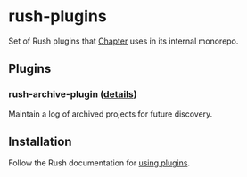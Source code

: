 # rush-plugins

Set of Rush plugins that [Chapter](https://askchapter.org) uses in its internal monorepo.

## Plugins

### rush-archive-plugin ([details](packages/rush-archive-plugin/README.md))

Maintain a log of archived projects for future discovery.

## Installation

Follow the Rush documentation for [using plugins](https://rushjs.io/pages/maintainer/using_rush_plugins/).
